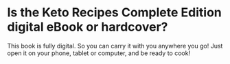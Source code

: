 # Is the Keto Recipes Complete Edition digital eBook or hardcover?

This book is fully digital. So you can carry it with you anywhere you go! Just open it on your phone, tablet or computer, and be ready to cook!
